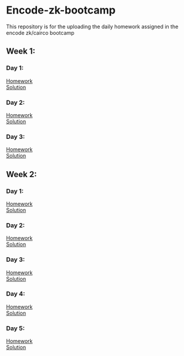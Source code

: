 # Encode-zk-bootcamp
This repository is for the uploading the daily homework assigned in the encode zk/cairco bootcamp


## Week 1:

### Day 1: 

  [Homework](https://github.com/sleepyqadir/Encode-zk-bootcamp/blob/main/week1/day1/Homework1.pdf) <br/>
  [Solution](https://github.com/sleepyqadir/Encode-zk-bootcamp/blob/main/week1/day1/solution.md)


### Day 2: 


  [Homework](https://github.com/sleepyqadir/Encode-zk-bootcamp/blob/main/week1/day2/Homework2.pdf) <br/>
  [Solution](https://github.com/sleepyqadir/Encode-zk-bootcamp/blob/main/week1/day2/solution.md)


### Day 3: 


  [Homework](https://github.com/sleepyqadir/Encode-zk-bootcamp/blob/main/week1/day3/Homework3.pdf) <br/>
  [Solution](https://github.com/sleepyqadir/Encode-zk-bootcamp/blob/main/week1/day3/solution.md)


## Week 2:

### Day 1: 

  [Homework](https://github.com/sleepyqadir/Encode-zk-bootcamp/blob/main/week2/day1/Homework4.pdf) <br/>
  [Solution](https://github.com/sleepyqadir/Encode-zk-bootcamp/blob/main/week2/day1/solution.md)


### Day 2: 


  [Homework](https://github.com/sleepyqadir/Encode-zk-bootcamp/blob/main/week2/day2/Homework5.pdf) <br/>
  [Solution](https://github.com/sleepyqadir/Encode-zk-bootcamp/blob/main/week2/day2/solution.md)


### Day 3: 


  [Homework](https://github.com/sleepyqadir/Encode-zk-bootcamp/blob/main/week2/day3/Homework6.pdf) <br/>
  [Solution](https://github.com/sleepyqadir/Encode-zk-bootcamp/blob/main/week2/day3/solution.md)

### Day 4: 


  [Homework](https://github.com/sleepyqadir/Encode-zk-bootcamp/blob/main/week2/day4/Homework7.pdf) <br/>
  [Solution](https://github.com/sleepyqadir/Encode-zk-bootcamp/blob/main/week2/day4/solution.md)


### Day 5: 


  [Homework](https://github.com/sleepyqadir/Encode-zk-bootcamp/blob/main/week2/day5/Homework8.pdf) <br/>
  [Solution](https://github.com/sleepyqadir/Encode-zk-bootcamp/blob/main/week2/day5/solution.md)
